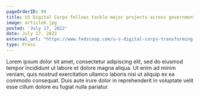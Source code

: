 ```yaml
---
pageOrderID: 99
title: US Digital Corps fellows tackle major projects across government
image: article6.jpg
posted: 'July 17, 2022'
date: July 17, 2022
external_url: "https://www.fedscoop.com/u-s-digital-corps-transforming-government/"
type: Press
---
```


Lorem ipsum dolor sit amet, consectetur adipiscing elit, sed do eiusmod tempor incididunt ut labore et dolore magna aliqua. Ut enim ad minim veniam, quis nostrud exercitation ullamco laboris nisi ut aliquip ex ea commodo consequat. Duis aute irure dolor in reprehenderit in voluptate velit esse cillum dolore eu fugiat nulla pariatur.
